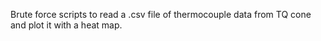 Brute force scripts to read a .csv file of thermocouple data from TQ cone and plot it with a heat map.
